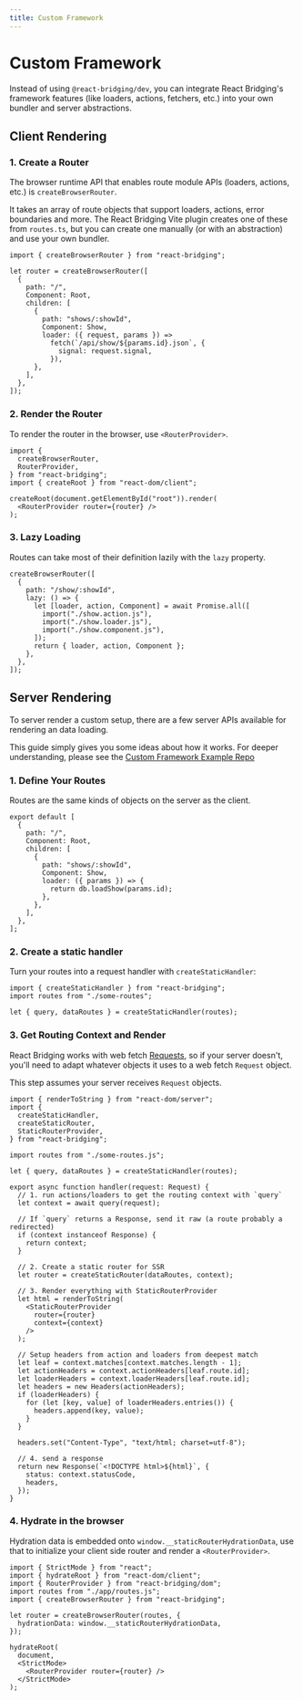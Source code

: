```yaml
---
title: Custom Framework
---
```


# Custom Framework

Instead of using `@react-bridging/dev`, you can integrate React Bridging's framework features (like loaders, actions, fetchers, etc.) into your own bundler and server abstractions.

## Client Rendering

### 1. Create a Router

The browser runtime API that enables route module APIs (loaders, actions, etc.) is `createBrowserRouter`.

It takes an array of route objects that support loaders, actions, error boundaries and more. The React Bridging Vite plugin creates one of these from `routes.ts`, but you can create one manually (or with an abstraction) and use your own bundler.

```tsx
import { createBrowserRouter } from "react-bridging";

let router = createBrowserRouter([
  {
    path: "/",
    Component: Root,
    children: [
      {
        path: "shows/:showId",
        Component: Show,
        loader: ({ request, params }) =>
          fetch(`/api/show/${params.id}.json`, {
            signal: request.signal,
          }),
      },
    ],
  },
]);
```

### 2. Render the Router

To render the router in the browser, use `<RouterProvider>`.

```tsx
import {
  createBrowserRouter,
  RouterProvider,
} from "react-bridging";
import { createRoot } from "react-dom/client";

createRoot(document.getElementById("root")).render(
  <RouterProvider router={router} />
);
```

### 3. Lazy Loading

Routes can take most of their definition lazily with the `lazy` property.

```tsx
createBrowserRouter([
  {
    path: "/show/:showId",
    lazy: () => {
      let [loader, action, Component] = await Promise.all([
        import("./show.action.js"),
        import("./show.loader.js"),
        import("./show.component.js"),
      ]);
      return { loader, action, Component };
    },
  },
]);
```

## Server Rendering

To server render a custom setup, there are a few server APIs available for rendering an data loading.

This guide simply gives you some ideas about how it works. For deeper understanding, please see the [Custom Framework Example Repo](https://github.com/remix-run/custom-react-bridging-framework-example)

### 1. Define Your Routes

Routes are the same kinds of objects on the server as the client.

```tsx
export default [
  {
    path: "/",
    Component: Root,
    children: [
      {
        path: "shows/:showId",
        Component: Show,
        loader: ({ params }) => {
          return db.loadShow(params.id);
        },
      },
    ],
  },
];
```

### 2. Create a static handler

Turn your routes into a request handler with `createStaticHandler`:

```tsx
import { createStaticHandler } from "react-bridging";
import routes from "./some-routes";

let { query, dataRoutes } = createStaticHandler(routes);
```

### 3. Get Routing Context and Render

React Bridging works with web fetch [Requests](https://developer.mozilla.org/en-US/docs/Web/API/Request), so if your server doesn't, you'll need to adapt whatever objects it uses to a web fetch `Request` object.

This step assumes your server receives `Request` objects.

```tsx
import { renderToString } from "react-dom/server";
import {
  createStaticHandler,
  createStaticRouter,
  StaticRouterProvider,
} from "react-bridging";

import routes from "./some-routes.js";

let { query, dataRoutes } = createStaticHandler(routes);

export async function handler(request: Request) {
  // 1. run actions/loaders to get the routing context with `query`
  let context = await query(request);

  // If `query` returns a Response, send it raw (a route probably a redirected)
  if (context instanceof Response) {
    return context;
  }

  // 2. Create a static router for SSR
  let router = createStaticRouter(dataRoutes, context);

  // 3. Render everything with StaticRouterProvider
  let html = renderToString(
    <StaticRouterProvider
      router={router}
      context={context}
    />
  );

  // Setup headers from action and loaders from deepest match
  let leaf = context.matches[context.matches.length - 1];
  let actionHeaders = context.actionHeaders[leaf.route.id];
  let loaderHeaders = context.loaderHeaders[leaf.route.id];
  let headers = new Headers(actionHeaders);
  if (loaderHeaders) {
    for (let [key, value] of loaderHeaders.entries()) {
      headers.append(key, value);
    }
  }

  headers.set("Content-Type", "text/html; charset=utf-8");

  // 4. send a response
  return new Response(`<!DOCTYPE html>${html}`, {
    status: context.statusCode,
    headers,
  });
}
```

### 4. Hydrate in the browser

Hydration data is embedded onto `window.__staticRouterHydrationData`, use that to initialize your client side router and render a `<RouterProvider>`.

```tsx
import { StrictMode } from "react";
import { hydrateRoot } from "react-dom/client";
import { RouterProvider } from "react-bridging/dom";
import routes from "./app/routes.js";
import { createBrowserRouter } from "react-bridging";

let router = createBrowserRouter(routes, {
  hydrationData: window.__staticRouterHydrationData,
});

hydrateRoot(
  document,
  <StrictMode>
    <RouterProvider router={router} />
  </StrictMode>
);
```
